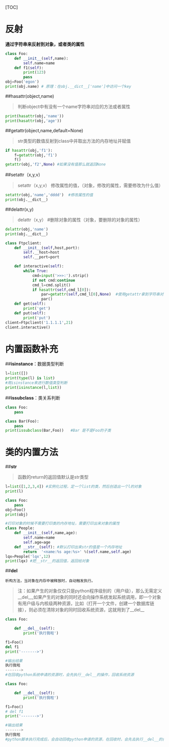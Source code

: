 [TOC]

# **反射**

**通过字符串来反射到对象，或者类的属性**

```python
class Foo:
    def __init__(self,name):
        self.name=name
    def f1(self):
        print(123)
        pass
obj=Foo('egon')
print(obj.name) # 原理：在obj.__dict__['name']中访问一个key
```
##hasattr(object,name)

>判断object中有没有一个name字符串对应的方法或者属性
```python
print(hasattr(obj,'name'))
print(hasattr(obj,'age'))
```
##getattr(object,name,default=None)

>str类型的数值反射到class中并取出方法的内存地址并赋值
```python
if hasattr(obj,'f1'):
    f=getattr(obj,'f1')
    f()
getattr(obj,'f2',None) #如果没有值那么就返回None
```
##setattr（x,y,v）

>setattr（x,y,v）   修改属性的值，（对象，修改的属性，需要修改为什么值）
```python
setattr(obj,'name','dddd')  #修改属性的值
print(obj.__dict__)
```
##delattr(x,y)

>delattr（x,y）  #删除对象的属性（对象，要删除的对象的属性）
```python
delattr(obj,'name')
print(obj.__dict__)
```
```python
class Ftpclient:
    def __init__(self,host,port):
        self.__host=host
        self.__port=port

    def interactive(self):
        while True:
            cmd=input('>>>:').strip()
            if not cmd:continue
            cmd_l=cmd.split()
            if hasattr(self,cmd_l[0]):
                par=getattr(self,cmd_l[0],None)  #使用getattr拿到字符串对应的方法
                par()
    def get(self):
        print('get')
    def put(self):
        print('put')
client=Ftpclient('1.1.1.1',21)
client.interactive()
```

内置函数补充
======
##**isinstance**：数据类型判断

```python
l=list([])
print(type(l) is list)
#用isinstance来进行数值类型判断
print(isinstance(l,list))
```
##**issubclass**：类关系判断

```python
class Foo:
    pass

class Bar(Foo):
    pass
print(issubclass(Bar,Foo))   #Bar 是不是Foo的子类
```

类的内置方法
======
##**__str__**

>函数的return的返回值默认是str类型
```python
l=list([1,2,3,4]) #实例化过程，定一个list的类，然后创造出一个l的对象
print(l)

class Foo:
    pass
obj=Foo()
print(obj)

#打印对象的时候不需要打印类的内存地址，需要打印出来对象的属性
class People:
    def __init__(self,name,age):
        self.name=name
        self.age=age
    def __str__(self): #默认打印出来str的值是一个内存地址
        return  '<name:%s age:%s>' %(self.name,self.age)
lqx=People('lqx',12)
print(lqx) #把__str__的返回值，返回给对象
```
##**__del__**

	析构方法，当对象在内存中被释放时，自动触发执行。
>注：如果产生的对象仅仅只是python程序级别的（用户级），那么无需定义__del__,如果产生的对象的同时还会向操作系统发起系统调用，即一个对象有用户级与内核级两种资源，比如（打开一个文件，创建一个数据库链接），则必须在清除对象的同时回收系统资源，这就用到了__del__
```python
class Foo:

    def __del__(self):
        print('执行我啦')

f1=Foo()
del f1
print('------->')

#输出结果
执行我啦
------->
#在回收python系统申请的资源时，会先执行__del__的操作，回收系统资源
```
```python
class Foo:

    def __del__(self):
        print('执行我啦')

f1=Foo()
# del f1
print('------->')

#输出结果
------->
执行我啦
#python脚本执行完成后，会自动回收python申请的资源，在回收时，会先去执行__del__的操作
```
